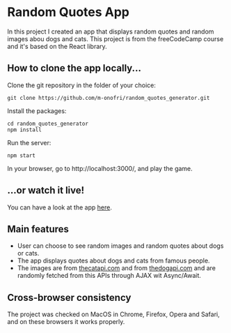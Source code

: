 # Random Quotes App

In this project I created an app that displays random quotes and random images abou dogs and cats.
This project is from the freeCodeCamp course and it's based on the React library.


## How to clone the app locally...

Clone the git repository in the folder of your choice:
```
git clone https://github.com/m-onofri/random_quotes_generator.git
```

Install the packages:
```
cd random_quotes_generator
npm install
```

Run the server:
```
npm start
```

In your browser, go to http://localhost:3000/, and play the game.


## ...or watch it live!

You can have a look at the app [here](https://m-onofri.github.io/random_quotes_generator/).


## Main features

* User can choose to see random images and random quotes about dogs or cats.
* The app displays quotes about dogs and cats from famous people.
* The images are from [thecatapi.com](https://thecatapi.com/) and from [thedogapi.com](https://thedogapi.com) and are randomly fetched from this APIs through AJAX wit Async/Await.


## Cross-browser consistency 

The project was checked on MacOS in Chrome, Firefox, Opera and Safari, and on these browsers it works properly.